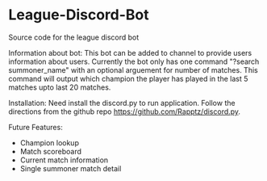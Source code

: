 # League-Discord-Bot
Source code for the league discord bot

Information about bot:
This bot can be added to channel to provide users information about users.
Currently the bot only has one command "?search summoner_name" with an optional arguement for number of matches.
This command will output which champion the player has played in the last 5 matches upto last 20 matches.

Installation:
Need install the discord.py to run application. Follow the directions from the github repo https://github.com/Rapptz/discord.py.

Future Features:
- Champion lookup
- Match scoreboard
- Current match information
- Single summoner match detail 
